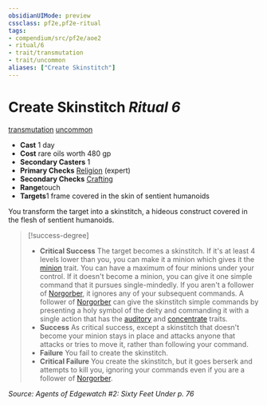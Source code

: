 ```yaml
---
obsidianUIMode: preview
cssclass: pf2e,pf2e-ritual
tags:
- compendium/src/pf2e/aoe2
- ritual/6
- trait/transmutation
- trait/uncommon
aliases: ["Create Skinstitch"]
---
```

# Create Skinstitch *Ritual 6*  
[transmutation](rules/traits/transmutation.md)  [uncommon](rules/traits/uncommon.md)  

- **Cast** 1 day
- **Cost** rare oils worth 480 gp
- **Secondary Casters** 1
- **Primary Checks** [Religion](../../skills.md#Religion) (expert)
- **Secondary Checks** [Crafting](../../skills.md#Crafting)
- **Range**touch
- **Targets**1 frame covered in the skin of sentient humanoids

You transform the target into a skinstitch, a hideous construct covered in the flesh of sentient humanoids.

> [!success-degree] 
> - **Critical Success** The target becomes a skinstitch. If it's at least 4 levels lower than you, you can make it a minion which gives it the [minion](rules/traits/minion.md) trait. You can have a maximum of four minions under your control. If it doesn't become a minion, you can give it one simple command that it pursues single-mindedly. If you aren't a follower of [Norgorber](../../setting/deities/norgorber.md), it ignores any of your subsequent commands. A follower of [Norgorber](../../setting/deities/norgorber.md) can give the skinstitch simple commands by presenting a holy symbol of the deity and commanding it with a single action that has the [auditory](rules/traits/auditory.md) and [concentrate](rules/traits/concentrate.md) traits.
> - **Success** As critical success, except a skinstitch that doesn't become your minion stays in place and attacks anyone that attacks or tries to move it, rather than following your command.
> - **Failure** You fail to create the skinstitch.
> - **Critical Failure** You create the skinstitch, but it goes berserk and attempts to kill you, ignoring your commands even if you are a follower of [Norgorber](../../setting/deities/norgorber.md).

*Source: Agents of Edgewatch #2: Sixty Feet Under p. 76*